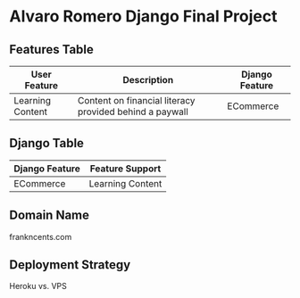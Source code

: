 # Alvaro Romero Django Final Project

## Features Table
| User Feature | Description | Django Feature |
| ------------ | ----------- | -------------- |
| Learning Content | Content on financial literacy provided behind a paywall | ECommerce |

## Django Table
| Django Feature | Feature Support |
| -------------- | --------------- |
| ECommerce | Learning Content |

## Domain Name
frankncents.com

## Deployment Strategy
Heroku vs. VPS
